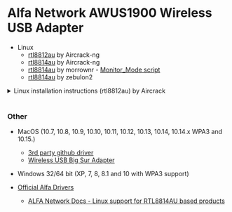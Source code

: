 # Alfa Network AWUS1900 Wireless USB Adapter

- Linux
  - [rtl8812au](https://github.com/aircrack-ng/rtl8812au) by Aircrack-ng
  - [rtl8814au](https://github.com/aircrack-ng/rtl8814au) by Aircrack-ng
  - [rtl8814au](https://github.com/morrownr/8814au) by morrownr - [Monitor_Mode script](https://github.com/morrownr/Monitor_Mode)
  - [rtl8814au](https://github.com/zebulon2/rtl8814au) by zebulon2

<details>
   
<summary>Linux installation instructions (rtl8812au) by Aircrack </summary>
   
Source - https://github.com/aircrack-ng/rtl8812au

```
cd ~
git clone -b v5.6.4.2 https://github.com/aircrack-ng/rtl8812au.git
cd rtl8812au
sudo make dkms_install
sudo modprobe 88XXa
```

</details>

<br>

### Other
- MacOS (10.7, 10.8, 10.9, 10.10, 10.11, 10.12, 10.13, 10.14, 10.14.x WPA3 and 10.15.)
  - [3rd party github driver](https://github.com/chris1111/Wireless-USB-Big-Sur-Adapter)
  - [Wireless USB Big Sur Adapter](https://www.youtube.com/watch?v=AmKPjiEpEdU)
- Windows 32/64 bit (XP, 7, 8, 8.1 and 10 with WPA3 support)

- [Official Alfa Drivers](https://files.alfa.com.tw/?dir=%5B1%5D%20WiFi%20USB%20adapter%2FAWUS1900)
  - [ALFA Network Docs - Linux support for RTL8814AU based products](https://docs.alfa.com.tw/Support/Linux/RTL8814AU/)

